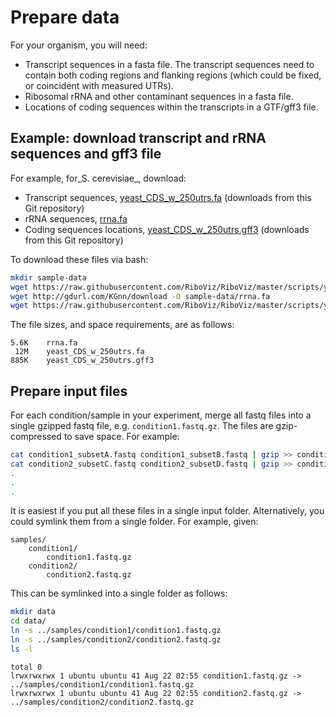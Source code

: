 # Prepare data

For your organism, you will need:

* Transcript sequences in a fasta file. The transcript sequences need to contain both coding regions and flanking regions (which could be fixed, or coincident with measured UTRs). 
* Ribosomal rRNA and other contaminant sequences in a fasta file. 
* Locations of coding sequences within the transcripts in a GTF/gff3 file.

## Example: download transcript and rRNA sequences and gff3 file

For example, for_S. cerevisiae_, download:

* Transcript sequences, [yeast_CDS_w_250utrs.fa](https://raw.githubusercontent.com/RiboViz/RiboViz/master/scripts/yeast_CDS_w_250utrs.fa) (downloads from this Git repository)
* rRNA sequences, [rrna.fa](http://gdurl.com/KGnn/download)
* Coding sequences locations, [yeast_CDS_w_250utrs.gff3](https://raw.githubusercontent.com/RiboViz/RiboViz/master/scripts/yeast_CDS_w_250utrs.gff3) (downloads from this Git repository)

To download these files via bash:

```bash
mkdir sample-data
wget https://raw.githubusercontent.com/RiboViz/RiboViz/master/scripts/yeast_CDS_w_250utrs.fa -P sample-data
wget http://gdurl.com/KGnn/download -O sample-data/rrna.fa
wget https://raw.githubusercontent.com/RiboViz/RiboViz/master/scripts/yeast_CDS_w_250utrs.gff3 -P sample-data
```

The file sizes, and space requirements, are as follows:

```
5.6K	rrna.fa
 12M	yeast_CDS_w_250utrs.fa
885K	yeast_CDS_w_250utrs.gff3
```

## Prepare input files

For each condition/sample in your experiment, merge all fastq files into a single gzipped fastq file, e.g. `condition1.fastq.gz`. The files are gzip-compressed to save space. For example:

```bash
cat condition1_subsetA.fastq condition1_subsetB.fastq | gzip >> condition1.fastq.gz
cat condition2_subsetC.fastq condition2_subsetD.fastq | gzip >> condition2.fastq.gz
.
.
.
```

It is easiest if you put all these files in a single input folder. Alternatively, you could symlink them from a single folder. For example, given:

```
samples/
    condition1/
        condition1.fastq.gz
    condition2/
        condition2.fastq.gz
```

This can be symlinked into a single folder as follows:

```bash
mkdir data
cd data/
ln -s ../samples/condition1/condition1.fastq.gz
ln -s ../samples/condition2/condition2.fastq.gz
ls -l
```
```
total 0
lrwxrwxrwx 1 ubuntu ubuntu 41 Aug 22 02:55 condition1.fastq.gz -> ../samples/condition1/condition1.fastq.gz
lrwxrwxrwx 1 ubuntu ubuntu 41 Aug 22 02:55 condition2.fastq.gz -> ../samples/condition2/condition2.fastq.gz
```
